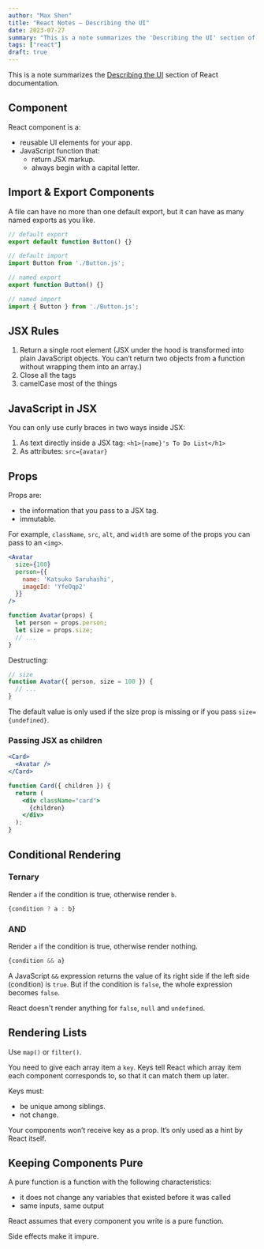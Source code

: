 ```yaml
---
author: "Max Shen"
title: "React Notes — Describing the UI"
date: 2023-07-27
summary: "This is a note summarizes the 'Describing the UI' section of React documentation."
tags: ["react"]
draft: true
---
```


This is a note summarizes the [Describing the UI](https://react.dev/learn/describing-the-ui) section of React documentation.

## Component

React component is a:
- reusable UI elements for your app.
- JavaScript function that:
  - return JSX markup.
  - always begin with a capital letter.

## Import & Export Components

A file can have no more than one default export, but it can have as many named exports as you like.

```jsx
// default export
export default function Button() {}

// default import
import Button from './Button.js';

// named export
export function Button() {}

// named import
import { Button } from './Button.js';
```

## JSX Rules

1. Return a single root element (JSX under the hood is transformed into plain JavaScript objects. You can’t return two objects from a function without wrapping them into an array.)
2. Close all the tags
3. camelCase most of the things

## JavaScript in JSX

You can only use curly braces in two ways inside JSX:
1. As text directly inside a JSX tag: `<h1>{name}'s To Do List</h1>`
2. As attributes: `src={avatar}`

## Props

Props are:
- the information that you pass to a JSX tag.
- immutable.

For example, `className`, `src`, `alt`, and `width` are some of the props you can pass to an `<img>`.

```jsx
<Avatar
  size={100}
  person={{ 
    name: 'Katsuko Saruhashi', 
    imageId: 'YfeOqp2'
  }}
/>
```

```jsx
function Avatar(props) {
  let person = props.person;
  let size = props.size;
  // ...
}
```

Destructing:
```jsx
// size 
function Avatar({ person, size = 100 }) {
  // ...
}
```

The default value is only used if the size prop is missing or if you pass `size={undefined}`.

### Passing JSX as children

```jsx
<Card>
  <Avatar />
</Card>

function Card({ children }) {
  return (
    <div className="card">
      {children}
    </div>
  );
}
```

## Conditional Rendering

### Ternary

Render `a` if the condition is true, otherwise render `b`.

```jsx
{condition ? a : b}
```

### AND

Render `a` if the condition is true, otherwise render nothing.

```jsx
{condition && a}
```

A JavaScript `&&` expression returns the value of its right side if the left side (condition) is `true`. But if the condition is `false`, the whole expression becomes `false`.

React doesn't render anything for  `false`, `null` and `undefined`.

## Rendering Lists

Use `map()` or `filter()`.

You need to give each array item a `key`. Keys tell React which array item each component corresponds to, so that it can match them up later. 

Keys must:
- be unique among siblings.
- not change.

Your components won’t receive key as a prop. It’s only used as a hint by React itself.

## Keeping Components Pure

A pure function is a function with the following characteristics:
- it does not change any variables that existed before it was called
- same inputs, same output

React assumes that every component you write is a pure function.

Side effects make it impure.
